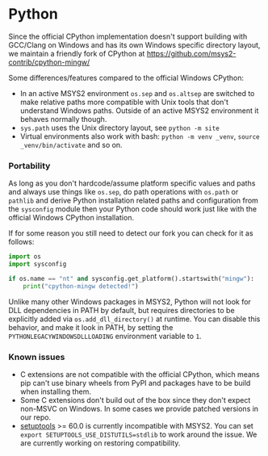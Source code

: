 # Python

Since the official CPython implementation doesn't support building with GCC/Clang on Windows and has its own Windows specific directory layout, we maintain a friendly fork of CPython at https://github.com/msys2-contrib/cpython-mingw/

Some differences/features compared to the official Windows CPython:

* In an active MSYS2 environment `os.sep` and `os.altsep` are switched to make relative paths more compatible with Unix tools that don't understand Windows paths. Outside of an active MSYS2 environment it behaves normally though.
* `sys.path` uses the Unix directory layout, see `python -m site`
* Virtual environments also work with bash: `python -m venv _venv`, `source _venv/bin/activate` and so on.

### Portability

As long as you don't hardcode/assume platform specific values and paths and always use things like `os.sep`, do path operations with `os.path` or `pathlib` and derive Python installation related paths and configuration from the `sysconfig` module then your Python code should work just like with the official Windows CPython installation.

If for some reason you still need to detect our fork you can check for it as follows:

```python
import os
import sysconfig

if os.name == "nt" and sysconfig.get_platform().startswith("mingw"):
    print("cpython-mingw detected!")
```

Unlike many other Windows packages in MSYS2, Python will not look for DLL dependencies in PATH by default, but requires directories to be explicitly added via `os.add_dll_directory()` at runtime. You can disable this behavior, and make it look in PATH, by setting the `PYTHONLEGACYWINDOWSDLLLOADING` environment variable to `1`.

### Known issues

* C extensions are not compatible with the official CPython, which means pip can't use binary wheels from PyPI and packages have to be build when installing them.
* Some C extensions don't build out of the box since they don't expect non-MSVC on Windows. In some cases we provide patched versions in our repo.
* [setuptools](https://github.com/pypa/setuptools) >= 60.0 is currently incompatible with MSYS2. You can set `export SETUPTOOLS_USE_DISTUTILS=stdlib` to work around the issue. We are currently working on restoring compatibility.
